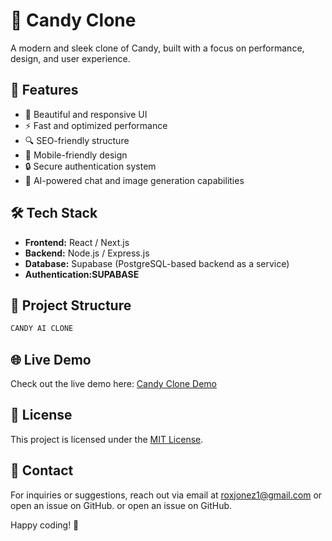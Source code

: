 # 🍬 Candy Clone

A modern and sleek clone of Candy, built with a focus on performance, design, and user experience.

## 🚀 Features

- 🎨 Beautiful and responsive UI
- ⚡️ Fast and optimized performance
- 🔍 SEO-friendly structure
- 📱 Mobile-friendly design
- 🔒 Secure authentication system
- 💬 AI-powered chat and image generation capabilities 

## 🛠️ Tech Stack

- **Frontend:** React / Next.js 
- **Backend:** Node.js / Express.js&#x20;
- **Database:** Supabase (PostgreSQL-based backend as a service)&#x20;
- **Authentication\:SUPABASE**

## 📂 Project Structure



```bash
CANDY AI CLONE
```

## 🌐 Live Demo

Check out the live demo here: [Candy Clone Demo](https://ccandyat.vercel.app/)

##

## 📜 License

This project is licensed under the [MIT License](LICENSE).

## 📧 Contact

For inquiries or suggestions, reach out via email at [roxjonez1@gmail.com](mailto:roxjonez1@gmail.com) or open an issue on GitHub. or open an issue on GitHub.

Happy coding! 🎉

